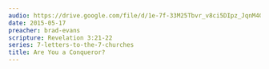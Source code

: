 ```yaml
---
audio: https://drive.google.com/file/d/1e-7f-33M25Tbvr_v8ci5DIpz_JqnM4G8/view
date: 2015-05-17
preacher: brad-evans
scripture: Revelation 3:21-22
series: 7-letters-to-the-7-churches
title: Are You a Conqueror?
---
```

